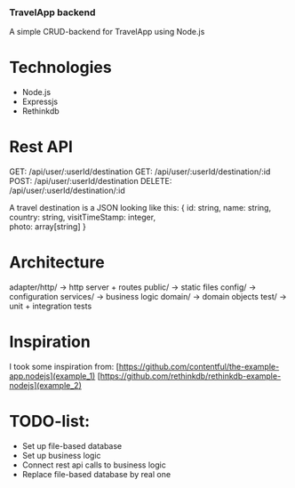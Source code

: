 ### TravelApp backend
A simple CRUD-backend for TravelApp using Node.js

# Technologies
- Node.js
- Expressjs
- Rethinkdb

# Rest API
GET: /api/user/:userId/destination
GET: /api/user/:userId/destination/:id
POST: /api/user/:userId/destination
DELETE: /api/user/:userId/destination/:id

A travel destination is a JSON looking like this:
{
  id: string,
  name: string,
  country: string,
  visitTimeStamp: integer,  
  photo: array[string]
}


# Architecture
adapter/http/ -> http server + routes
public/ -> static files
config/ -> configuration
services/ -> business logic
domain/ -> domain objects
test/ -> unit + integration tests

# Inspiration
I took some inspiration from:
[https://github.com/contentful/the-example-app.nodejs](example_1)
[https://github.com/rethinkdb/rethinkdb-example-nodejs](example_2)

# TODO-list:
- Set up file-based database
- Set up business logic
- Connect rest api calls to business logic
- Replace file-based database by real one
